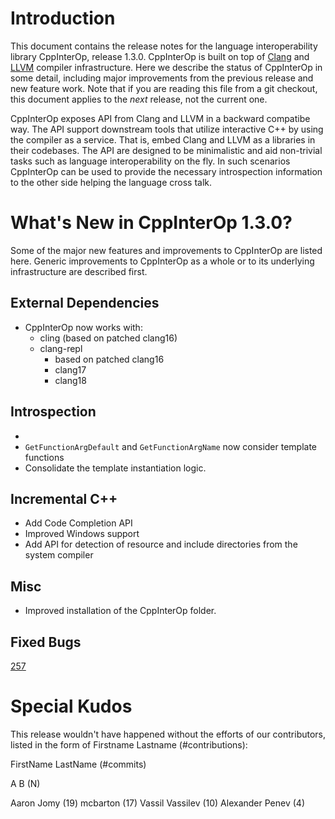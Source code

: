Introduction
============

This document contains the release notes for the language interoperability
library CppInterOp, release 1.3.0. CppInterOp is built on top of
[Clang](http://clang.llvm.org) and [LLVM](http://llvm.org>) compiler
infrastructure. Here we describe the status of CppInterOp in some detail,
including major improvements from the previous release and new feature work.
Note that if you are reading this file from a git checkout, this document
applies to the *next* release, not the current one.

CppInterOp exposes API from Clang and LLVM in a backward compatibe way. The API
support downstream tools that utilize interactive C++ by using the compiler as
a service. That is, embed Clang and LLVM as a libraries in their codebases. The
API are designed to be minimalistic and aid non-trivial tasks such as language
interoperability on the fly. In such scenarios CppInterOp can be used to provide
the necessary introspection information to the other side helping the language
cross talk.


What's New in CppInterOp 1.3.0?
=============================

Some of the major new features and improvements to CppInterOp are listed here.
Generic improvements to CppInterOp as a whole or to its underlying
infrastructure are described first.

External Dependencies
---------------------

* CppInterOp now works with:
  * cling (based on patched clang16)
  * clang-repl
    * based on patched clang16
    * clang17
    * clang18


Introspection
-------------

*
* `GetFunctionArgDefault` and `GetFunctionArgName` now consider template
  functions
* Consolidate the template instantiation logic.


Incremental C++
---------------

* Add Code Completion API
* Improved Windows support
* Add API for detection of resource and include directories from the system
  compiler


Misc
----

* Improved installation of the CppInterOp folder.


Fixed Bugs
----------

[257](https://github.com/compiler-research/CppInterOp/issues/257)

Special Kudos
=============

This release wouldn't have happened without the efforts of our contributors,
listed in the form of Firstname Lastname (#contributions):

FirstName LastName (#commits)

A B (N)

Aaron  Jomy (19)
mcbarton (17)
Vassil Vassilev (10)
Alexander Penev (4)
